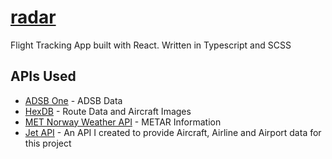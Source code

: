 # [radar](https://radar.hylands.dev)

Flight Tracking App built with React. Written in Typescript and SCSS

## APIs Used

- [ADSB One](https://github.com/ADSB-One/api) - ADSB Data
- [HexDB](https://hexdb.io/) - Route Data and Aircraft Images
- [MET Norway Weather API](https://api.met.no/) - METAR Information
- [Jet API](https://jet.hylands.dev/) - An API I created to provide Aircraft, Airline and Airport data for this project
